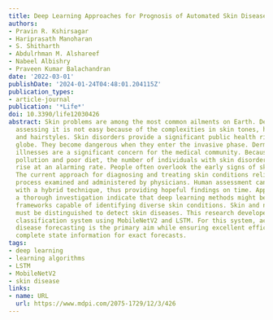 ```yaml
---
title: Deep Learning Approaches for Prognosis of Automated Skin Disease
authors:
- Pravin R. Kshirsagar
- Hariprasath Manoharan
- S. Shitharth
- Abdulrhman M. Alshareef
- Nabeel Albishry
- Praveen Kumar Balachandran
date: '2022-03-01'
publishDate: '2024-01-24T04:48:01.204115Z'
publication_types:
- article-journal
publication: '*Life*'
doi: 10.3390/life12030426
abstract: Skin problems are among the most common ailments on Earth. Despite its popularity,
  assessing it is not easy because of the complexities in skin tones, hair colors,
  and hairstyles. Skin disorders provide a significant public health risk across the
  globe. They become dangerous when they enter the invasive phase. Dermatological
  illnesses are a significant concern for the medical community. Because of increased
  pollution and poor diet, the number of individuals with skin disorders is on the
  rise at an alarming rate. People often overlook the early signs of skin illness.
  The current approach for diagnosing and treating skin conditions relies on a biopsy
  process examined and administered by physicians. Human assessment can be avoided
  with a hybrid technique, thus providing hopeful findings on time. Approaches to
  a thorough investigation indicate that deep learning methods might be used to construct
  frameworks capable of identifying diverse skin conditions. Skin and non-skin tissue
  must be distinguished to detect skin diseases. This research developed a skin disease
  classification system using MobileNetV2 and LSTM. For this system, accuracy in skin
  disease forecasting is the primary aim while ensuring excellent efficiency in storing
  complete state information for exact forecasts.
tags:
- deep learning
- learning algorithms
- LSTM
- MobileNetV2
- skin disease
links:
- name: URL
  url: https://www.mdpi.com/2075-1729/12/3/426
---
```

